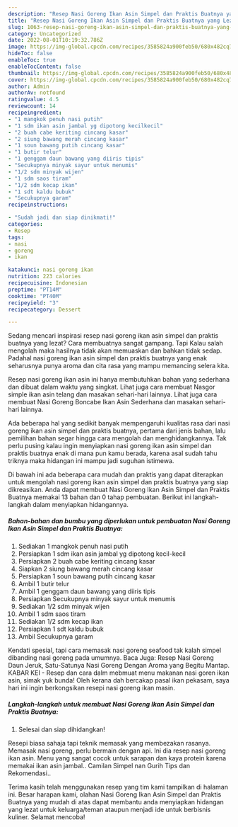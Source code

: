 ```yaml
---
description: "Resep Nasi Goreng Ikan Asin Simpel dan Praktis Buatnya yang Lezat, Buat Buka Puasa Lezat Sekali"
title: "Resep Nasi Goreng Ikan Asin Simpel dan Praktis Buatnya yang Lezat, Buat Buka Puasa Lezat Sekali"
slug: 1063-resep-nasi-goreng-ikan-asin-simpel-dan-praktis-buatnya-yang-lezat-buat-buka-puasa-lezat-sekali
category: Uncategorized
date: 2022-08-01T10:19:32.786Z
image: https://img-global.cpcdn.com/recipes/3585824a900feb50/680x482cq70/nasi-goreng-ikan-asin-simpel-dan-praktis-buatnya-foto-resep-utama.jpg
hideToc: false
enableToc: true
enableTocContent: false
thumbnail: https://img-global.cpcdn.com/recipes/3585824a900feb50/680x482cq70/nasi-goreng-ikan-asin-simpel-dan-praktis-buatnya-foto-resep-utama.jpg
cover: https://img-global.cpcdn.com/recipes/3585824a900feb50/680x482cq70/nasi-goreng-ikan-asin-simpel-dan-praktis-buatnya-foto-resep-utama.jpg
author: Admin
authorAv: notfound
ratingvalue: 4.5
reviewcount: 14
recipeingredient:
- "1 mangkok penuh nasi putih"
- "1 sdm ikan asin jambal yg dipotong kecilkecil"
- "2 buah cabe keriting cincang kasar"
- "2 siung bawang merah cincang kasar"
- "1 soun bawang putih cincang kasar"
- "1 butir telur"
- "1 genggam daun bawang yang diiris tipis"
- "Secukupnya minyak sayur untuk menumis"
- "1/2 sdm minyak wijen"
- "1 sdm saos tiram"
- "1/2 sdm kecap ikan"
- "1 sdt kaldu bubuk"
- "Secukupnya garam"
recipeinstructions:

- "Sudah jadi dan siap dinikmati!"
categories:
- Resep
tags:
- nasi
- goreng
- ikan

katakunci: nasi goreng ikan 
nutrition: 223 calories
recipecuisine: Indonesian
preptime: "PT14M"
cooktime: "PT40M"
recipeyield: "3"
recipecategory: Dessert

---
```



Sedang mencari inspirasi resep nasi goreng ikan asin simpel dan praktis buatnya yang lezat? Cara membuatnya sangat gampang. Tapi Kalau salah mengolah maka hasilnya tidak akan memuaskan dan bahkan tidak sedap. Padahal nasi goreng ikan asin simpel dan praktis buatnya yang enak seharusnya punya aroma dan cita rasa yang mampu memancing selera kita.


Resep nasi goreng ikan asin ini hanya membutuhkan bahan yang sederhana dan dibuat dalam waktu yang singkat. Lihat juga cara membuat Nasgor simple ikan asin telang dan masakan sehari-hari lainnya. Lihat juga cara membuat Nasi Goreng Boncabe Ikan Asin Sederhana dan masakan sehari-hari lainnya.

Ada beberapa hal yang sedikit banyak mempengaruhi kualitas rasa dari nasi goreng ikan asin simpel dan praktis buatnya, pertama dari jenis bahan, lalu pemilihan bahan segar hingga cara mengolah dan menghidangkannya. Tak perlu pusing kalau ingin menyiapkan nasi goreng ikan asin simpel dan praktis buatnya enak di mana pun kamu berada, karena asal sudah tahu triknya maka hidangan ini mampu jadi suguhan istimewa.


Di bawah ini ada beberapa cara mudah dan praktis yang dapat diterapkan untuk mengolah nasi goreng ikan asin simpel dan praktis buatnya yang siap dikreasikan. Anda dapat membuat Nasi Goreng Ikan Asin Simpel dan Praktis Buatnya memakai 13 bahan dan 0 tahap pembuatan. Berikut ini langkah-langkah dalam menyiapkan hidangannya.

<!--inarticleads1-->

##### Bahan-bahan dan bumbu yang diperlukan untuk pembuatan Nasi Goreng Ikan Asin Simpel dan Praktis Buatnya:

1. Sediakan 1 mangkok penuh nasi putih
1. Persiapkan 1 sdm ikan asin jambal yg dipotong kecil-kecil
1. Persiapkan 2 buah cabe keriting cincang kasar
1. Siapkan 2 siung bawang merah cincang kasar
1. Persiapkan 1 soun bawang putih cincang kasar
1. Ambil 1 butir telur
1. Ambil 1 genggam daun bawang yang diiris tipis
1. Persiapkan Secukupnya minyak sayur untuk menumis
1. Sediakan 1/2 sdm minyak wijen
1. Ambil 1 sdm saos tiram
1. Sediakan 1/2 sdm kecap ikan
1. Persiapkan 1 sdt kaldu bubuk
1. Ambil Secukupnya garam


Kendati spesial, tapi cara memasak nasi goreng seafood tak kalah simpel dibanding nasi goreng pada umumnya. Baca Juga: Resep Nasi Goreng Daun Jeruk, Satu-Satunya Nasi Goreng Dengan Aroma yang Begitu Mantap. KABAR KEI - Resep dan cara dalm mebmuat menu makanan nasi goren ikan asin, simak yuk bunda! Oleh kerana dah bercakap pasal ikan pekasam, saya hari ini ingin berkongsikan resepi nasi goreng ikan masin. 

<!--inarticleads2-->

##### Langkah-langkah untuk membuat Nasi Goreng Ikan Asin Simpel dan Praktis Buatnya:


1. Selesai dan siap dihidangkan!

Resepi biasa sahaja tapi teknik memasak yang membezakan rasanya. Memasak nasi goreng, perlu bermain dengan api. Ini dia resep nasi goreng ikan asin. Menu yang sangat cocok untuk sarapan dan kaya protein karena memakai ikan asin jambal.. Camilan Simpel nan Gurih Tips dan Rekomendasi.. 

Terima kasih telah menggunakan resep yang tim kami tampilkan di halaman ini. Besar harapan kami, olahan Nasi Goreng Ikan Asin Simpel dan Praktis Buatnya yang mudah di atas dapat membantu anda menyiapkan hidangan yang lezat untuk keluarga/teman ataupun menjadi ide untuk berbisnis kuliner. Selamat mencoba!
